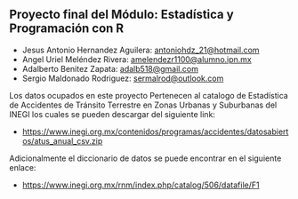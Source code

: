 ## Proyecto final del Módulo: Estadística y Programación con R


* Jesus Antonio Hernandez Aguilera: antoniohdz_21@hotmail.com
* Angel Uriel Meléndez Rivera: amelendezr1100@alumno.ipn.mx
* Adalberto Benitez Zapata: adalb518@gmail.com
* Sergio Maldonado Rodriguez: sermalrod@outlook.com

Los datos ocupados en este proyecto Pertenecen al catalogo de Estadística de Accidentes de Tránsito Terrestre en Zonas Urbanas y Suburbanas del INEGI los cuales se pueden descargar del siguiente link:
* https://www.inegi.org.mx/contenidos/programas/accidentes/datosabiertos/atus_anual_csv.zip

Adicionalmente el diccionario de datos se puede encontrar en el siguiente enlace:
* https://www.inegi.org.mx/rnm/index.php/catalog/506/datafile/F1



